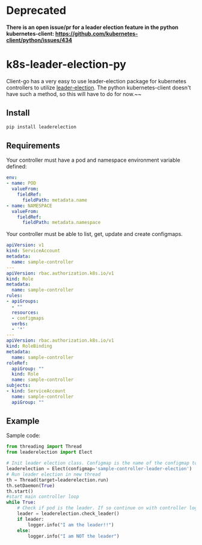# Deprecated
**There is an open issue/pr for a leader election feature in the python kubernetes-client: https://github.com/kubernetes-client/python/issues/434**

# k8s-leader-election-py
Client-go has a very easy to use leader-election package for kubernetes controllers to utilize [leader-election](https://github.com/kubernetes/client-go/blob/master/tools/leaderelection/leaderelection.go). The python kubernetes-client doesn't have such a method, so this will have to do for now.~~

## Install
```bash
pip install leaderelection
```

## Requirements
Your controller must have a pod and namespace environment variable defined:
```yaml
env:
- name: POD
  valueFrom:
    fieldRef:
      fieldPath: metadata.name
- name: NAMESPACE
  valueFrom:
    fieldRef:
      fieldPath: metadata.namespace
```

Your controller must be able to list, get, update and create configmaps.
```yaml
apiVersion: v1
kind: ServiceAccount
metadata:
  name: sample-controller
---
apiVersion: rbac.authorization.k8s.io/v1
kind: Role
metadata:
  name: sample-controller
rules:
- apiGroups:
  - ""
  resources:
  - configmaps
  verbs:
  - '*'
---
apiVersion: rbac.authorization.k8s.io/v1
kind: RoleBinding
metadata:
  name: sample-controller
roleRef:
  apiGroup: ""
  kind: Role
  name: sample-controller
subjects:
- kind: ServiceAccount
  name: sample-controller
  apiGroup: ""
```

## Example
Sample code:
```python
from threading import Thread
from leaderelection import Elect

# Init leader election class. Configmap is the name of the configmap to create to store leader election information
leaderelection = Elect(configmap='sample-controller-leader-election')
# Run leader election in new thread
th = Thread(target=leaderelection.run)
th.setDaemon(True)
th.start()
#start main controller loop
while True:
    # Check if pod is the leader. If so continue on with controller logic.
    leader = leaderelection.check_leader()
    if leader:
        logger.info("I am the leader!!")
    else:
        logger.info("I am NOT the leader")
```
